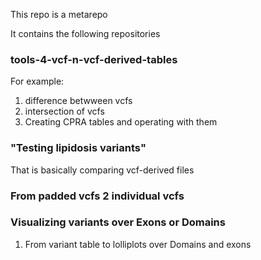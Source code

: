 This repo is a metarepo

It contains the following repositories

### tools-4-vcf-n-vcf-derived-tables  
For example:  
1. difference betwween vcfs  
2. intersection of vcfs  
3. Creating CPRA tables and operating with them  

### "Testing lipidosis variants"  
That is basically comparing vcf-derived files

### From padded vcfs 2 individual vcfs

### Visualizing variants over Exons or Domains
1. From variant table to lolliplots over Domains and exons 
